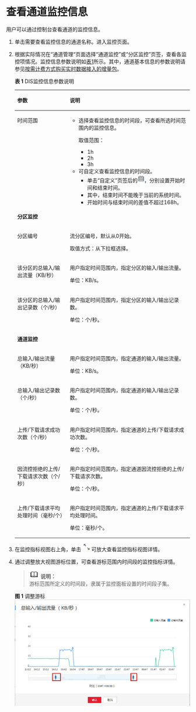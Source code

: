 # 查看通道监控信息<a name="dayu_01_0205"></a>

用户可以通过控制台查看通道的监控信息。

1.  单击需要查看监控信息的通道名称。进入监控页面。
2.  根据实际情况在“通道管理“页面选择“通道监控”或“分区监控”页签，查看各监控项情况。监控信息参数说明如[表1](#zh-cn_topic_0120206091_table2942144318834)所示。其中，通道基本信息的参数说明请参见[按需计费方式购买实时数据接入的增量包](实时数据接入快速入门.md#section135623119496)。

    **表 1**  DIS监控信息参数说明

    <a name="zh-cn_topic_0120206091_table2942144318834"></a>
    <table><thead align="left"><tr id="zh-cn_topic_0120206091_row6686704018834"><th class="cellrowborder" valign="top" width="30%" id="mcps1.2.3.1.1"><p id="zh-cn_topic_0120206091_p4752119818834"><a name="zh-cn_topic_0120206091_p4752119818834"></a><a name="zh-cn_topic_0120206091_p4752119818834"></a>参数</p>
    </th>
    <th class="cellrowborder" valign="top" width="70%" id="mcps1.2.3.1.2"><p id="zh-cn_topic_0120206091_p2401184018834"><a name="zh-cn_topic_0120206091_p2401184018834"></a><a name="zh-cn_topic_0120206091_p2401184018834"></a>说明</p>
    </th>
    </tr>
    </thead>
    <tbody><tr id="zh-cn_topic_0120206091_row5291185918834"><td class="cellrowborder" valign="top" width="30%" headers="mcps1.2.3.1.1 "><p id="zh-cn_topic_0120206091_p5800220418834"><a name="zh-cn_topic_0120206091_p5800220418834"></a><a name="zh-cn_topic_0120206091_p5800220418834"></a>时间范围</p>
    </td>
    <td class="cellrowborder" valign="top" width="70%" headers="mcps1.2.3.1.2 "><a name="zh-cn_topic_0120206091_ul210231152417"></a><a name="zh-cn_topic_0120206091_ul210231152417"></a><ul id="zh-cn_topic_0120206091_ul210231152417"><li>选择查看监控信息的时间段，可查看所选时间范围内的监控信息。<p id="zh-cn_topic_0120206091_p502247718834"><a name="zh-cn_topic_0120206091_p502247718834"></a><a name="zh-cn_topic_0120206091_p502247718834"></a>取值范围：</p>
    <a name="zh-cn_topic_0120206091_ul4520229418834"></a><a name="zh-cn_topic_0120206091_ul4520229418834"></a><ul id="zh-cn_topic_0120206091_ul4520229418834"><li>1h</li><li>2h</li><li>3h</li></ul>
    </li><li>可自定义查看监控信息的时间段。<a name="zh-cn_topic_0120206091_ul16772475349"></a><a name="zh-cn_topic_0120206091_ul16772475349"></a><ul id="zh-cn_topic_0120206091_ul16772475349"><li>单击<span class="wintitle" id="zh-cn_topic_0120206091_wintitle13677547123415"><a name="zh-cn_topic_0120206091_wintitle13677547123415"></a><a name="zh-cn_topic_0120206091_wintitle13677547123415"></a>“自定义”</span>页签后的<a name="zh-cn_topic_0120206091_image10677547103413"></a><a name="zh-cn_topic_0120206091_image10677547103413"></a><span><img id="zh-cn_topic_0120206091_image10677547103413" src="figures/Snap10.jpg"></span>，分别设置开始时间和结束时间。</li><li>其中，结束时间不能晚于当前的系统时间。</li><li>开始时间与结束时间的差值不超过168h。</li></ul>
    </li></ul>
    </td>
    </tr>
    <tr id="zh-cn_topic_0120206091_row1818369818834"><td class="cellrowborder" colspan="2" valign="top" headers="mcps1.2.3.1.1 mcps1.2.3.1.2 "><p id="zh-cn_topic_0120206091_p6359345318834"><a name="zh-cn_topic_0120206091_p6359345318834"></a><a name="zh-cn_topic_0120206091_p6359345318834"></a><strong id="zh-cn_topic_0120206091_b3547017018834"><a name="zh-cn_topic_0120206091_b3547017018834"></a><a name="zh-cn_topic_0120206091_b3547017018834"></a>分区监控</strong></p>
    </td>
    </tr>
    <tr id="zh-cn_topic_0120206091_row5079608118834"><td class="cellrowborder" valign="top" width="30%" headers="mcps1.2.3.1.1 "><p id="zh-cn_topic_0120206091_p2084186018834"><a name="zh-cn_topic_0120206091_p2084186018834"></a><a name="zh-cn_topic_0120206091_p2084186018834"></a>分区编号</p>
    </td>
    <td class="cellrowborder" valign="top" width="70%" headers="mcps1.2.3.1.2 "><p id="zh-cn_topic_0120206091_p1046913718834"><a name="zh-cn_topic_0120206091_p1046913718834"></a><a name="zh-cn_topic_0120206091_p1046913718834"></a>流分区编号，默认从0开始。</p>
    <p id="zh-cn_topic_0120206091_p2711337218834"><a name="zh-cn_topic_0120206091_p2711337218834"></a><a name="zh-cn_topic_0120206091_p2711337218834"></a>取值方式：从下拉框选择。</p>
    </td>
    </tr>
    <tr id="zh-cn_topic_0120206091_row4437627918834"><td class="cellrowborder" valign="top" width="30%" headers="mcps1.2.3.1.1 "><p id="zh-cn_topic_0120206091_p3770887818834"><a name="zh-cn_topic_0120206091_p3770887818834"></a><a name="zh-cn_topic_0120206091_p3770887818834"></a>该分区的总输入/输出流量（KB/秒）</p>
    </td>
    <td class="cellrowborder" valign="top" width="70%" headers="mcps1.2.3.1.2 "><p id="zh-cn_topic_0120206091_p3452024018834"><a name="zh-cn_topic_0120206091_p3452024018834"></a><a name="zh-cn_topic_0120206091_p3452024018834"></a>用户指定时间范围内，指定分区的输入/输出流量。</p>
    <p id="zh-cn_topic_0120206091_p4224671018834"><a name="zh-cn_topic_0120206091_p4224671018834"></a><a name="zh-cn_topic_0120206091_p4224671018834"></a>单位：KB/s。</p>
    </td>
    </tr>
    <tr id="zh-cn_topic_0120206091_row4467607118834"><td class="cellrowborder" valign="top" width="30%" headers="mcps1.2.3.1.1 "><p id="zh-cn_topic_0120206091_p6199202718834"><a name="zh-cn_topic_0120206091_p6199202718834"></a><a name="zh-cn_topic_0120206091_p6199202718834"></a>该分区的总输入/输出记录数（个/秒）</p>
    </td>
    <td class="cellrowborder" valign="top" width="70%" headers="mcps1.2.3.1.2 "><p id="zh-cn_topic_0120206091_p5529829118834"><a name="zh-cn_topic_0120206091_p5529829118834"></a><a name="zh-cn_topic_0120206091_p5529829118834"></a>用户指定时间范围内，指定分区的输入/输出记录数。</p>
    <p id="zh-cn_topic_0120206091_p2792257618834"><a name="zh-cn_topic_0120206091_p2792257618834"></a><a name="zh-cn_topic_0120206091_p2792257618834"></a>单位：个/秒。</p>
    </td>
    </tr>
    <tr id="zh-cn_topic_0120206091_row4997660018834"><td class="cellrowborder" colspan="2" valign="top" headers="mcps1.2.3.1.1 mcps1.2.3.1.2 "><p id="zh-cn_topic_0120206091_p2157278518834"><a name="zh-cn_topic_0120206091_p2157278518834"></a><a name="zh-cn_topic_0120206091_p2157278518834"></a><strong id="zh-cn_topic_0120206091_b5993734118834"><a name="zh-cn_topic_0120206091_b5993734118834"></a><a name="zh-cn_topic_0120206091_b5993734118834"></a>通道监控</strong></p>
    </td>
    </tr>
    <tr id="zh-cn_topic_0120206091_row256515918834"><td class="cellrowborder" valign="top" width="30%" headers="mcps1.2.3.1.1 "><p id="zh-cn_topic_0120206091_p645129718834"><a name="zh-cn_topic_0120206091_p645129718834"></a><a name="zh-cn_topic_0120206091_p645129718834"></a>总输入/输出流量（KB/秒）</p>
    </td>
    <td class="cellrowborder" valign="top" width="70%" headers="mcps1.2.3.1.2 "><p id="zh-cn_topic_0120206091_p5279303118834"><a name="zh-cn_topic_0120206091_p5279303118834"></a><a name="zh-cn_topic_0120206091_p5279303118834"></a>用户指定时间范围内，指定通道的输入/输出流量。</p>
    <p id="zh-cn_topic_0120206091_p537523918834"><a name="zh-cn_topic_0120206091_p537523918834"></a><a name="zh-cn_topic_0120206091_p537523918834"></a>单位：KB/s。</p>
    </td>
    </tr>
    <tr id="zh-cn_topic_0120206091_row4837715518834"><td class="cellrowborder" valign="top" width="30%" headers="mcps1.2.3.1.1 "><p id="zh-cn_topic_0120206091_p2623545018834"><a name="zh-cn_topic_0120206091_p2623545018834"></a><a name="zh-cn_topic_0120206091_p2623545018834"></a>总输入/输出记录数（个/秒）</p>
    </td>
    <td class="cellrowborder" valign="top" width="70%" headers="mcps1.2.3.1.2 "><p id="zh-cn_topic_0120206091_p4469672618834"><a name="zh-cn_topic_0120206091_p4469672618834"></a><a name="zh-cn_topic_0120206091_p4469672618834"></a>用户指定时间范围内，指定通道的输入/输出记录数。</p>
    <p id="zh-cn_topic_0120206091_p6672622218834"><a name="zh-cn_topic_0120206091_p6672622218834"></a><a name="zh-cn_topic_0120206091_p6672622218834"></a>单位：个/秒。</p>
    </td>
    </tr>
    <tr id="zh-cn_topic_0120206091_row6366508718834"><td class="cellrowborder" valign="top" width="30%" headers="mcps1.2.3.1.1 "><p id="zh-cn_topic_0120206091_p5659842818834"><a name="zh-cn_topic_0120206091_p5659842818834"></a><a name="zh-cn_topic_0120206091_p5659842818834"></a>上传/下载请求成功次数（个/秒）</p>
    </td>
    <td class="cellrowborder" valign="top" width="70%" headers="mcps1.2.3.1.2 "><p id="zh-cn_topic_0120206091_p2106997418834"><a name="zh-cn_topic_0120206091_p2106997418834"></a><a name="zh-cn_topic_0120206091_p2106997418834"></a>用户指定时间范围内，指定通道的上传/下载请求成功次数。</p>
    <p id="zh-cn_topic_0120206091_p5541204118834"><a name="zh-cn_topic_0120206091_p5541204118834"></a><a name="zh-cn_topic_0120206091_p5541204118834"></a>单位：个/秒。</p>
    </td>
    </tr>
    <tr id="zh-cn_topic_0120206091_row2894632418834"><td class="cellrowborder" valign="top" width="30%" headers="mcps1.2.3.1.1 "><p id="zh-cn_topic_0120206091_p6295091118834"><a name="zh-cn_topic_0120206091_p6295091118834"></a><a name="zh-cn_topic_0120206091_p6295091118834"></a>因流控拒绝的上传/下载请求次数（个/秒）</p>
    </td>
    <td class="cellrowborder" valign="top" width="70%" headers="mcps1.2.3.1.2 "><p id="zh-cn_topic_0120206091_p6585900618834"><a name="zh-cn_topic_0120206091_p6585900618834"></a><a name="zh-cn_topic_0120206091_p6585900618834"></a>用户指定时间范围内，指定通道因流控拒绝的上传/下载请求次数。</p>
    <p id="zh-cn_topic_0120206091_p5586014518834"><a name="zh-cn_topic_0120206091_p5586014518834"></a><a name="zh-cn_topic_0120206091_p5586014518834"></a>单位：个/秒。</p>
    </td>
    </tr>
    <tr id="zh-cn_topic_0120206091_row3297925818834"><td class="cellrowborder" valign="top" width="30%" headers="mcps1.2.3.1.1 "><p id="zh-cn_topic_0120206091_p5407420218834"><a name="zh-cn_topic_0120206091_p5407420218834"></a><a name="zh-cn_topic_0120206091_p5407420218834"></a>上传/下载请求平均处理时间（毫秒/个）</p>
    </td>
    <td class="cellrowborder" valign="top" width="70%" headers="mcps1.2.3.1.2 "><p id="zh-cn_topic_0120206091_p1793421418834"><a name="zh-cn_topic_0120206091_p1793421418834"></a><a name="zh-cn_topic_0120206091_p1793421418834"></a>用户指定时间范围内，指定通道的上传/下载请求平均处理时间。</p>
    <p id="zh-cn_topic_0120206091_p2719020518834"><a name="zh-cn_topic_0120206091_p2719020518834"></a><a name="zh-cn_topic_0120206091_p2719020518834"></a>单位：毫秒/个。</p>
    </td>
    </tr>
    </tbody>
    </table>

3.  在监控指标视图右上角，单击![](figures/ywx458382-云计算开发部-公有云_IaaS-image-daf70e00-572c-4f31-82a3-a24bcddc0a1a.png)可放大查看监控指标视图详情。
4.  通过调整放大视图游标位置，可查看游标范围内时间段的监控指标详情。

    >![](public_sys-resources/icon-note.gif) **说明：**   
    >游标范围所定义的时间段，隶属于监控面板设置的时间段子集。  

    **图 1**  调整游标<a name="zh-cn_topic_0120206091_fig1748104214717"></a>  
    ![](figures/调整游标.jpg "调整游标")


